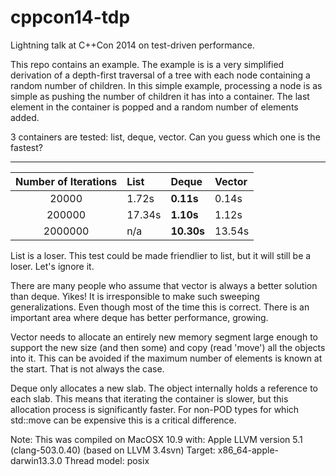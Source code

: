 cppcon14-tdp
============

Lightning talk at C++Con 2014 on test-driven performance.

This repo contains an example. The example is is a very simplified derivation of a depth-first traversal of a tree with each node containing a random number of children. In this simple example, processing a node is as simple as pushing the number of children it has into a container. The last element in the container is popped and a random number of elements added.

3 containers are tested: list, deque, vector. Can you guess which one is the fastest?

<hr />

|Number of Iterations | List   | Deque         | Vector |
| :-----------------: |:------ |:------------- |:------ |
|20000                | 1.72s  | <b>0.11s</b>  | 0.14s  |
|200000               | 17.34s | <b>1.10s</b>  | 1.12s  |
|2000000              | n/a    | <b>10.30s</b> | 13.54s |

List is a loser. This test could be made friendlier to list, but it will still be a loser. Let's ignore it.

There are many people who assume that vector is always a better solution than deque. Yikes! It is irresponsible to make such sweeping generalizations. Even though most of the time this is correct. There is an important area where deque has better performance, growing.

Vector needs to allocate an entirely new memory segment large enough to support the new size (and then some) and copy (read 'move') all the objects into it. This can be avoided if the maximum number of elements is known at the start. That is not always the case.

Deque only allocates a new slab. The object internally holds a reference to each slab. This means that iterating the container is slower, but this allocation process is significantly faster. For non-POD types for which std::move can be expensive this is a critical difference.

Note: This was compiled on MacOSX 10.9 with:
  Apple LLVM version 5.1 (clang-503.0.40) (based on LLVM 3.4svn)
  Target: x86_64-apple-darwin13.3.0
  Thread model: posix
